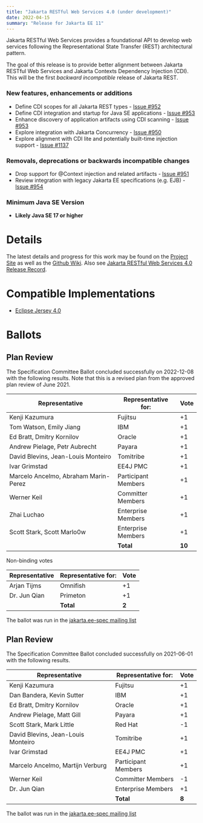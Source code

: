 ```yaml
---
title: "Jakarta RESTful Web Services 4.0 (under development)"
date: 2022-04-15
summary: "Release for Jakarta EE 11"
---
```


Jakarta RESTful Web Services provides a foundational API to develop web services following the Representational
State Transfer (REST) architectural pattern.

The goal of this release is to provide better alignment between Jakarta RESTful Web Services and 
Jakarta Contexts Dependency Injection (CDI). This will be the first _backward incompatible_ release of 
Jakarta REST.  

### New features, enhancements or additions
* Define CDI scopes for all Jakarta REST types - [Issue #952](https://github.com/jakartaee/rest/issues/952)
* Define CDI integration and startup for Java SE applications - [Issue #953](https://github.com/jakartaee/rest/issues/953)
* Enhance discovery of application artifacts using CDI scanning - [Issue #953](https://github.com/jakartaee/rest/issues/953)
* Explore integration with Jakarta Concurrency - [Issue #950](https://github.com/jakartaee/rest/issues/950)
* Explore alignment with CDI lite and potentially built-time injection support - [Issue #1137](https://github.com/jakartaee/rest/issues/1137)

### Removals, deprecations or backwards incompatible changes
* Drop support for @Context injection and related artifacts - [Issue #951](https://github.com/jakartaee/rest/issues/951)
* Review integration with legacy Jakarta EE specifications (e.g. EJB) - [Issue #954](https://github.com/jakartaee/rest/issues/954)

### Minimum Java SE Version
* **Likely Java SE 17 or higher**

# Details
The latest details and progress for this work
may be found on the [Project Site](https://projects.eclipse.org/projects/ee4j.rest) as well as the
[Github Wiki](https://github.com/jakartaee/rest/wiki). Also see 
[Jakarta RESTful Web Services 4.0 Release Record](https://projects.eclipse.org/projects/ee4j.rest/releases/4.0.0).

# Compatible Implementations
* [Eclipse Jersey 4.0](https://projects.eclipse.org/projects/ee4j.jersey)

# Ballots

## Plan Review

The Specification Committee Ballot concluded successfully on 2022-12-08 with the following results.
Note that this is a revised plan from the approved plan review of June 2021.

| Representative                                 | Representative for: |  Vote   |
|------------------------------------------------|---------------------|---------|
| Kenji Kazumura                                 | Fujitsu             |   +1    |
| Tom Watson, Emily Jiang                        | IBM                 |   +1    |
| Ed Bratt, Dmitry Kornilov                      | Oracle              |   +1    |
| Andrew Pielage, Petr Aubrecht                  | Payara              |   +1    |
| David Blevins, Jean-Louis Monteiro             | Tomitribe           |   +1    |
| Ivar Grimstad                                  | EE4J PMC            |   +1    |
| Marcelo Ancelmo, Abraham Marin-Perez           | Participant Members |   +1    |
| Werner Keil                                    | Committer Members   |   +1    |
| Zhai Luchao                                    | Enterprise Members  |   +1    |
| Scott Stark, Scott Marlo0w                     | Enterprise Members  |   +1    |
|                                                | **Total**           | **10**  |

Non-binding votes

| Representative                                 | Representative for: |  Vote   |
|------------------------------------------------|---------------------|---------|
| Arjan Tijms                                    | Omnifish            |   +1    |
| Dr. Jun Qian                                   | Primeton            |   +1    |
|                                                | **Total**           |  **2**  |

The ballot was run in the [jakarta.ee-spec mailing list](https://www.eclipse.org/lists/jakarta.ee-spec/msg02802.html)

## Plan Review

The Specification Committee Ballot concluded successfully on 2021-06-01 with the following results.

| Representative                                 | Representative for: |  Vote   |
|------------------------------------------------|---------------------|---------|
| Kenji Kazumura                                 | Fujitsu             |   +1    |
| Dan Bandera, Kevin Sutter                      | IBM                 |   +1    |
| Ed Bratt, Dmitry Kornilov                      | Oracle              |   +1    |
| Andrew Pielage, Matt Gill                      | Payara              |   +1    |
| Scott Stark, Mark Little                       | Red Hat             |   -1    |
| David Blevins, Jean-Louis Monteiro             | Tomitribe           |   +1    |
| Ivar Grimstad                                  | EE4J PMC            |   +1    |
| Marcelo Ancelmo, Martijn Verburg               | Participant Members |   +1    |
| Werner Keil                                    | Committer Members   |   -1    |
| Dr. Jun Qian                                   | Enterprise Members  |   +1    |
|                                                | **Total**           |  **8**  |

The ballot was run in the [jakarta.ee-spec mailing list](https://www.eclipse.org/lists/jakarta.ee-spec/msg01809.html)
